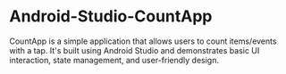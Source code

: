 # Android-Studio-CountApp
CountApp is a simple application that allows users to count items/events with a tap. It's built using Android Studio and demonstrates basic UI interaction, state management, and user-friendly design.
